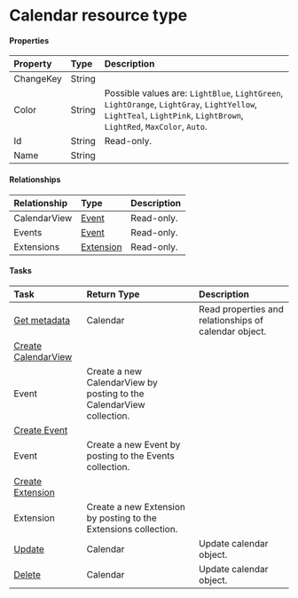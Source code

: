 # Calendar resource type



#### Properties
| Property	   | Type	|Description|
|:---------------|:--------|:----------|
|ChangeKey|String||
|Color|String| Possible values are: `LightBlue`, `LightGreen`, `LightOrange`, `LightGray`, `LightYellow`, `LightTeal`, `LightPink`, `LightBrown`, `LightRed`, `MaxColor`, `Auto`.|
|Id|String| Read-only.|
|Name|String||

#### Relationships
| Relationship | Type	|Description|
|:---------------|:--------|:----------|
|CalendarView|[Event](event.md)| Read-only.|
|Events|[Event](event.md)| Read-only.|
|Extensions|[Extension](extension.md)| Read-only.|

#### Tasks

| Task		   | Return Type	|Description|
|:---------------|:--------|:----------|
|[Get metadata](../api/calendar_get.md) | Calendar |Read properties and relationships of calendar object.|
|[Create CalendarView]((../api/calendar_post_calendarview.md)) | 
									Event| Create a new CalendarView by posting to the CalendarView collection.|
|[Create Event]((../api/calendar_post_events.md)) | 
									Event| Create a new Event by posting to the Events collection.|
|[Create Extension]((../api/calendar_post_extensions.md)) | 
									Extension| Create a new Extension by posting to the Extensions collection.|
|[Update](../api/calendar_update.md) | Calendar	|Update calendar object. |
|[Delete](../api/calendar_delete.md) | Calendar	|Update calendar object. |
